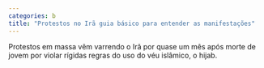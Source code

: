 ```yaml
---
categories: b
title: "Protestos no Irã guia básico para entender as manifestações"
---
```

Protestos em massa vêm varrendo o Irã por quase um mês após morte de jovem por violar rígidas regras do uso do véu islâmico, o hijab.